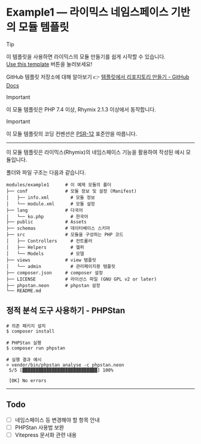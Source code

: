# Example1 — 라이믹스 네임스페이스 기반의 모듈 템플릿

> [!TIP]
> 이 템플릿을 사용하면 라이믹스의 모듈 만들기를 쉽게 시작할 수 있습니다.  
> [Use this template](https://github.com/new?template_name=rhymix-module&template_owner=rhymix-guide) 버튼을 눌러보세요!
>
> GitHub 템플릿 저장소에 대해 알아보기 👉 [템플릿에서 리포지토리 만들기 - GitHub Docs](https://docs.github.com/ko/repositories/creating-and-managing-repositories/creating-a-repository-from-a-template)

> [!IMPORTANT]
> 이 모듈 템플릿은 PHP 7.4 이상, Rhymix 2.1.3 이상에서 동작합니다.

> [!IMPORTANT]
> 이 모듈 템플릿의 코딩 컨벤션은 [PSR-12](https://www.php-fig.org/psr/psr-12/) 표준안을 따릅니다.

---

이 모듈 템플릿은 라이믹스(Rhymix)의 네임스페이스 기능을 활용하여 작성된 예시 모듈입니다.

폴더와 파일 구조는 다음과 같습니다.

```shell
modules/example1      # 이 예제 모듈의 폴더
├── conf              # 모듈 정보 및 설정 (Manifest)
│   ├── info.xml        # 모듈 정보
│   └── module.xml      # 모듈 설정
├── lang              # 다국어
│   └── ko.php          # 한국어
├── public            # Assets
├── schemas           # 데이터베이스 스키마
├── src               # 모듈을 구성하는 PHP 코드
│   ├── Controllers     # 컨트롤러
│   ├── Helpers         # 헬퍼
│   └── Models          # 모델
├── views             # view 템플릿
│   └── admin           # 관리페이지용 템플릿
├── composer.json     # composer 설정
├── LICENSE           # 라이선스 파일 (GNU GPL v2 or later)
├── phpstan.neon      # phpstan 설정
└── README.md
```

## 정적 분석 도구 사용하기 - PHPStan

```shell
# 의존 패키지 설치
$ composer install

# PHPStan 실행
$ composer run phpstan

# 실행 결과 예시
> vendor/bin/phpstan analyse -c phpstan.neon
 5/5 [▓▓▓▓▓▓▓▓▓▓▓▓▓▓▓▓▓▓▓▓▓▓▓▓▓▓▓▓] 100%

 [OK] No errors
```

---

## Todo

- [ ] 네임스페이스 등 변경해야 할 항목 안내
- [ ] PHPStan 사용법 보완
- [ ] Vitepress 문서화 관련 내용
